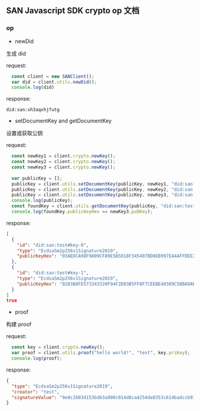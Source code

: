 <!--
 * @Description: 
 * @Author: sandman sandmanhome@hotmail.com
 * @Date: 2020-04-29 15:59:42
 * @LastEditTime: 2020-04-29 17:06:15
 * @LastEditors: sandman
 -->
## SAN Javascript SDK crypto op 文档

### op

- newDid

生成 did

request:

``` js
  const client = new SANClient();
  var did = client.utils.newDid();
  console.log(did)
```

response:

```
did:san:xh3aqxhjfutg
```

- setDocumentKey and getDocumentKey

设置或获取公钥

request:

``` js
  const newKey1 = client.crypto.newKey();
  const newKey2 = client.crypto.newKey();
  const newKey3 = client.crypto.newKey();
  
  var publicKey = [];
  publicKey = client.utils.setDocumentKey(publicKey, newKey1, "did:san:test#key-0");
  publicKey = client.utils.setDocumentKey(publicKey, newKey2, "did:san:test#key-1");
  publicKey = client.utils.setDocumentKey(publicKey, newKey3, "did:san:test#key-0");
  console.log(publicKey);
  const foundKey = client.utils.getDocumentKey(publicKey, "did:san:test#key-0");
  console.log(foundKey.publicKeyHex == newKey3.pubKey);
```

response:

``` json
[
  {
    "id": "did:san:test#key-0",
    "type": "EcdsaSm2p256v1Signature2019",
    "publicKeyHex": "03AEDCA98F9809CF89E5B5018F345407BD0EB997EA4AFFDEE297C771B3BF16008F"
  },
  {
    "id": "did:san:test#key-1",
    "type": "EcdsaSm2p256v1Signature2019",
    "publicKeyHex": "0283B8FE573343320F94F2D03B5FF8F7CEEBE40389C58BA9AB21CC91745EA06AFF"
  }
]
true
```

- proof

构建 proof

request:

``` js
  const key = client.crypto.newKey();
  var proof = client.utils.proof("hello world!", "test", key.priKey);
  console.log(proof);
```

response:

``` json
{
  "type": "EcdsaSm2p256v1Signature2019",
  "creator": "test",
  "signatureValue": "9e8c2603d153bdb3a900c014d8ca4254de0353c614badccb910c679c2e18f84fc39cbc780109c38a825d881b4d3465f9572754e67702e17ccb41ec2ddda804af"
}
```